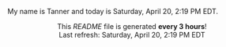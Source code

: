 My name is Tanner and today is Saturday, April 20, 2:19 PM EDT.

<p align="center">This <i>README</i> file is generated <b>every 3 hours</b>!</br>Last refresh: Saturday, April 20, 2:19 PM EDT<br /></p>
